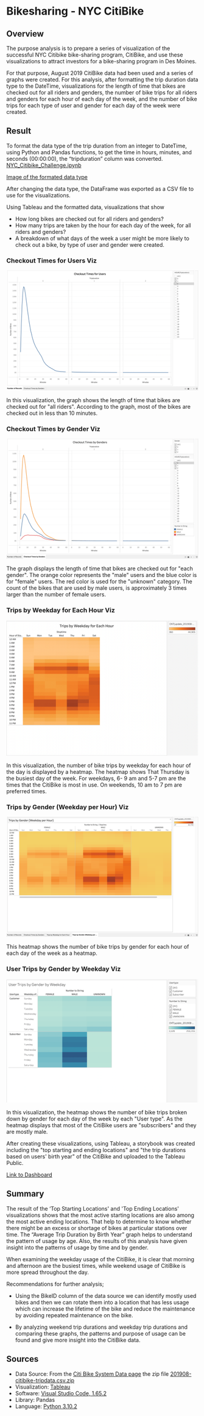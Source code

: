 # Bikesharing - NYC CitiBike 

## Overview 

The purpose analysis is to prepare a series of visualization of the successful NYC Citibike bike-sharing program, CitiBike, and use these visualizations to attract investors for a bike-sharing program in Des Moines. 

For that purpose, August 2019 CitiBike data had been used and a series of graphs were created.  For this analysis, after formatting the trip duration data type to the DateTime, visualizations for the length of time that bikes are checked out for all riders and genders,  the number of bike trips for all riders and genders for each hour of each day of the week, and the number of bike trips for each type of user and gender for each day of the week were created. 


## Result 
 
To format the data type of the trip duration from an integer to DateTime, using Python and Pandas functions, to get the time in hours, minutes, and seconds (00:00:00), the “tripduration” column was converted. [NYC_Citibike_Challenge.ipynb](https://github.com/duygusimsek/Bikesharing/blob/main/NYC_Citibike_Challenge.ipynb)

[Image of the formated data type](https://github.com/duygusimsek/Bikesharing/blob/main/images/Deliverable_1d.png)

After changing the data type, the DataFrame was exported as a CSV file to use for the visualizations. 

Using Tableau and the formatted data, visualizations that show
* How long bikes are checked out for all riders and genders?
* How many trips are taken by the hour for each day of the week, for all riders and genders?
* A breakdown of what days of the week a user might be more likely to check out a bike, by type of user and gender
were created. 
 
 ### Checkout Times for Users Viz
 ![Checkout Times for Users Viz](https://github.com/duygusimsek/Bikesharing/blob/main/images/Deliverable_2a.png)

In this visualization, the graph shows the length of time that bikes are checked out for "all riders". According to the graph, most of the bikes are checked out in less than 10 minutes. 

### Checkout Times by Gender Viz

![Checkout Times by Gender Viz](https://github.com/duygusimsek/Bikesharing/blob/main/images/Deliverable_2b.png)

The graph displays the length of time that bikes are checked out for "each gender". The orange color represents the "male" users and the blue color is for "female" users. The red color is used for the "unknown" category. The count of the bikes that are used by male users, is approximately 3  times larger than the number of female users. 

### Trips by Weekday for Each Hour Viz

![Trips by Weekday for Each Hour Viz](https://github.com/duygusimsek/Bikesharing/blob/main/images/Deliverable_2c.png)

In this visualization,  the number of bike trips by weekday for each hour of the day is displayed by a  heatmap. The heatmap shows  That Thursday is the busiest day of the week.  For weekdays, 6- 9 am and 5-7 pm are the times that the CitiBike is most in use. On weekends, 10 am to 7 pm are preferred times. 

### Trips by Gender (Weekday per Hour) Viz

![Trips by Gender (Weekday per Hour) Viz](https://github.com/duygusimsek/Bikesharing/blob/main/images/Deliverable_2d.png)

This heatmap shows the number of bike trips by gender for each hour of each day of the week as a heatmap. 

### User Trips by Gender by Weekday Viz

![User Trips by Gender by Weekday Viz](https://github.com/duygusimsek/Bikesharing/blob/main/images/Deliverable_2e.png)

In this visualization,  the heatmap shows the number of bike trips broken down by gender for each day of the week by each "User type". As the heatmap displays that most of the CitiBike users are "subscribers" and they are mostly male. 

After creating these visualizations, using Tableau, a storybook was created including the "top starting and ending locations" and "the trip durations based on users' birth year" of the CitiBike and uploaded to the Tableau Public. 

[Link to Dashboard](https://public.tableau.com/shared/2696HNY2P?:display_count=n&:origin=viz_share_link)

## Summary

The result of the ‘Top Starting Locations' and 'Top Ending Locations' visualizations shows that the most active starting locations are also among the most active ending locations. That help to determine to know whether there might be an excess or shortage of bikes at particular stations over time. The “Average Trip Duration by Birth Year” graph helps to understand the pattern of usage by age. Also, the results of this analysis have given insight into the patterns of usage by time and by gender. 

When examining the weekday usage of the CitiBike, it is clear that morning and afternoon are the busiest times, while weekend usage of CitiBike is more spread throughout the day. 

 Recommendations for further analysis;

* Using the BikeID column of the data source we can identify mostly used bikes and then we can rotate them into a location that has less usage which can increase the lifetime of the bike and reduce the maintenance by avoiding repeated maintenance on the bike.

* By analyzing weekend trip durations and weekday trip durations and comparing these graphs, the patterns and purpose of usage can be found and give more insight into the CitiBike data. 

## Sources

* Data Source: From the [Citi Bike System Data page](https://ride.citibikenyc.com/system-data) the zip file [201908-citibike-tripdata.csv.zip](https://s3.amazonaws.com/tripdata/201908-citibike-tripdata.csv.zip)
* Visualization: [Tableau](https://www.tableau.com/)
* Software: [Visual Studio Code, 1.65.2](https://visualstudio.microsoft.com/downloads/)
* Library: Pandas
* Language: [Python 3.10.2](https://www.python.org/downloads)
